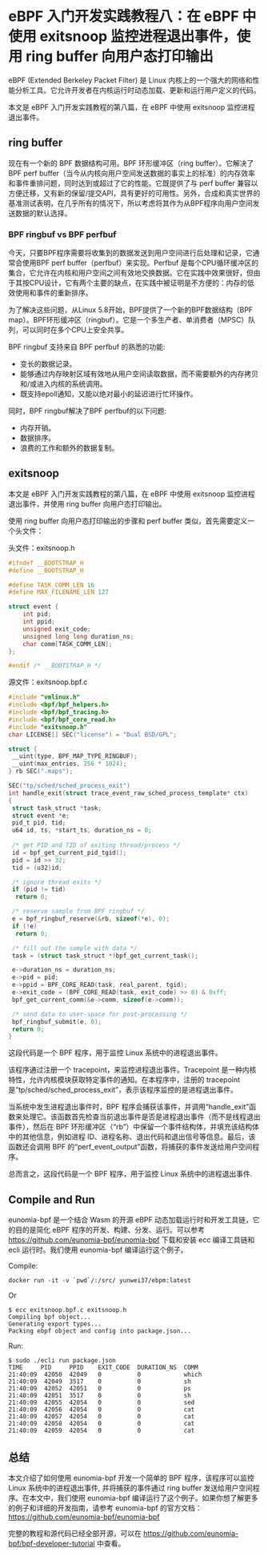 # eBPF 入门开发实践教程八：在 eBPF 中使用 exitsnoop 监控进程退出事件，使用 ring buffer 向用户态打印输出

eBPF (Extended Berkeley Packet Filter) 是 Linux 内核上的一个强大的网络和性能分析工具。它允许开发者在内核运行时动态加载、更新和运行用户定义的代码。

本文是 eBPF 入门开发实践教程的第八篇，在 eBPF 中使用 exitsnoop 监控进程退出事件。

## ring buffer

现在有一个新的 BPF 数据结构可用。BPF 环形缓冲区（ring buffer）。它解决了 BPF perf buffer（当今从内核向用户空间发送数据的事实上的标准）的内存效率和事件重排问题，同时达到或超过了它的性能。它既提供了与 perf buffer 兼容以方便迁移，又有新的保留/提交API，具有更好的可用性。另外，合成和真实世界的基准测试表明，在几乎所有的情况下，所以考虑将其作为从BPF程序向用户空间发送数据的默认选择。

### BPF ringbuf vs BPF perfbuf

今天，只要BPF程序需要将收集到的数据发送到用户空间进行后处理和记录，它通常会使用BPF perf buffer（perfbuf）来实现。Perfbuf 是每个CPU循环缓冲区的集合，它允许在内核和用户空间之间有效地交换数据。它在实践中效果很好，但由于其按CPU设计，它有两个主要的缺点，在实践中被证明是不方便的：内存的低效使用和事件的重新排序。

为了解决这些问题，从Linux 5.8开始，BPF提供了一个新的BPF数据结构（BPF map）。BPF环形缓冲区（ringbuf）。它是一个多生产者、单消费者（MPSC）队列，可以同时在多个CPU上安全共享。

BPF ringbuf 支持来自 BPF perfbuf 的熟悉的功能:

- 变长的数据记录。
- 能够通过内存映射区域有效地从用户空间读取数据，而不需要额外的内存拷贝和/或进入内核的系统调用。
- 既支持epoll通知，又能以绝对最小的延迟进行忙环操作。

同时，BPF ringbuf解决了BPF perfbuf的以下问题:

- 内存开销。
- 数据排序。
- 浪费的工作和额外的数据复制。

## exitsnoop

本文是 eBPF 入门开发实践教程的第八篇，在 eBPF 中使用 exitsnoop 监控进程退出事件，并使用 ring buffer 向用户态打印输出。

使用 ring buffer 向用户态打印输出的步骤和 perf buffer 类似，首先需要定义一个头文件：

头文件：exitsnoop.h

```c
#ifndef __BOOTSTRAP_H
#define __BOOTSTRAP_H

#define TASK_COMM_LEN 16
#define MAX_FILENAME_LEN 127

struct event {
	int pid;
	int ppid;
	unsigned exit_code;
	unsigned long long duration_ns;
	char comm[TASK_COMM_LEN];
};

#endif /* __BOOTSTRAP_H */
```

源文件：exitsnoop.bpf.c

```c
#include "vmlinux.h"
#include <bpf/bpf_helpers.h>
#include <bpf/bpf_tracing.h>
#include <bpf/bpf_core_read.h>
#include "exitsnoop.h"
char LICENSE[] SEC("license") = "Dual BSD/GPL";

struct {
 __uint(type, BPF_MAP_TYPE_RINGBUF);
 __uint(max_entries, 256 * 1024);
} rb SEC(".maps");

SEC("tp/sched/sched_process_exit")
int handle_exit(struct trace_event_raw_sched_process_template* ctx)
{
 struct task_struct *task;
 struct event *e;
 pid_t pid, tid;
 u64 id, ts, *start_ts, duration_ns = 0;
 
 /* get PID and TID of exiting thread/process */
 id = bpf_get_current_pid_tgid();
 pid = id >> 32;
 tid = (u32)id;

 /* ignore thread exits */
 if (pid != tid)
  return 0;

 /* reserve sample from BPF ringbuf */
 e = bpf_ringbuf_reserve(&rb, sizeof(*e), 0);
 if (!e)
  return 0;

 /* fill out the sample with data */
 task = (struct task_struct *)bpf_get_current_task();

 e->duration_ns = duration_ns;
 e->pid = pid;
 e->ppid = BPF_CORE_READ(task, real_parent, tgid);
 e->exit_code = (BPF_CORE_READ(task, exit_code) >> 8) & 0xff;
 bpf_get_current_comm(&e->comm, sizeof(e->comm));

 /* send data to user-space for post-processing */
 bpf_ringbuf_submit(e, 0);
 return 0;
}
```

这段代码是一个 BPF 程序，用于监控 Linux 系统中的进程退出事件。

该程序通过注册一个 tracepoint，来监控进程退出事件。Tracepoint 是一种内核特性，允许内核模块获取特定事件的通知。在本程序中，注册的 tracepoint 是“tp/sched/sched_process_exit”，表示该程序监控的是进程退出事件。

当系统中发生进程退出事件时，BPF 程序会捕获该事件，并调用“handle_exit”函数来处理它。该函数首先检查当前退出事件是否是进程退出事件（而不是线程退出事件），然后在 BPF 环形缓冲区（“rb”）中保留一个事件结构体，并填充该结构体中的其他信息，例如进程 ID、进程名称、退出代码和退出信号等信息。最后，该函数还会调用 BPF 的“perf_event_output”函数，将捕获的事件发送给用户空间程序。

总而言之，这段代码是一个 BPF 程序，用于监控 Linux 系统中的进程退出事件.

## Compile and Run

eunomia-bpf 是一个结合 Wasm 的开源 eBPF 动态加载运行时和开发工具链，它的目的是简化 eBPF 程序的开发、构建、分发、运行。可以参考 <https://github.com/eunomia-bpf/eunomia-bpf> 下载和安装 ecc 编译工具链和 ecli 运行时。我们使用 eunomia-bpf 编译运行这个例子。

Compile:

```shell
docker run -it -v `pwd`/:/src/ yunwei37/ebpm:latest
```

Or

```console
$ ecc exitsnoop.bpf.c exitsnoop.h
Compiling bpf object...
Generating export types...
Packing ebpf object and config into package.json...
```

Run:

```console
$ sudo ./ecli run package.json 
TIME     PID     PPID    EXIT_CODE  DURATION_NS  COMM    
21:40:09  42050  42049   0          0            which
21:40:09  42049  3517    0          0            sh
21:40:09  42052  42051   0          0            ps
21:40:09  42051  3517    0          0            sh
21:40:09  42055  42054   0          0            sed
21:40:09  42056  42054   0          0            cat
21:40:09  42057  42054   0          0            cat
21:40:09  42058  42054   0          0            cat
21:40:09  42059  42054   0          0            cat
```

## 总结

本文介绍了如何使用 eunomia-bpf 开发一个简单的 BPF 程序，该程序可以监控 Linux 系统中的进程退出事件, 并将捕获的事件通过 ring buffer 发送给用户空间程序。在本文中，我们使用 eunomia-bpf 编译运行了这个例子。如果你想了解更多的例子和详细的开发指南，请参考 eunomia-bpf 的官方文档：<https://github.com/eunomia-bpf/eunomia-bpf>

完整的教程和源代码已经全部开源，可以在 <https://github.com/eunomia-bpf/bpf-developer-tutorial> 中查看。
